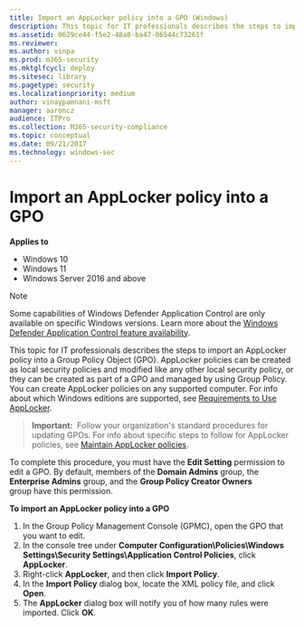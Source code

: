 ```yaml
---
title: Import an AppLocker policy into a GPO (Windows)
description: This topic for IT professionals describes the steps to import an AppLocker policy into a Group Policy Object (GPO).
ms.assetid: 0629ce44-f5e2-48a8-ba47-06544c73261f
ms.reviewer: 
ms.author: vinpa
ms.prod: m365-security
ms.mktglfcycl: deploy
ms.sitesec: library
ms.pagetype: security
ms.localizationpriority: medium
author: vinaypamnani-msft
manager: aaroncz
audience: ITPro
ms.collection: M365-security-compliance
ms.topic: conceptual
ms.date: 09/21/2017
ms.technology: windows-sec
---
```


# Import an AppLocker policy into a GPO

**Applies to**

- Windows 10
- Windows 11
- Windows Server 2016 and above

>[!NOTE]
>Some capabilities of Windows Defender Application Control are only available on specific Windows versions. Learn more about the [Windows Defender Application Control feature availability](/windows/security/threat-protection/windows-defender-application-control/feature-availability).

This topic for IT professionals describes the steps to import an AppLocker policy into a Group Policy Object (GPO).
AppLocker policies can be created as local security policies and modified like any other local security policy, or they can be created as part of a GPO and managed by using Group Policy. You can create AppLocker policies on any supported computer. For info about which Windows editions are supported, see [Requirements to Use AppLocker](requirements-to-use-applocker.md).

>**Important:**  Follow your organization's standard procedures for updating GPOs. For info about specific steps to follow for AppLocker policies, see [Maintain AppLocker policies](maintain-applocker-policies.md).
 
To complete this procedure, you must have the **Edit Setting** permission to edit a GPO. By default, members of the **Domain Admins** group, the **Enterprise Admins** group, and the **Group Policy Creator Owners** group have this permission.

**To import an AppLocker policy into a GPO**

1.  In the Group Policy Management Console (GPMC), open the GPO that you want to edit.
2.  In the console tree under **Computer Configuration\\Policies\\Windows Settings\\Security Settings\\Application Control Policies**, click **AppLocker**.
3.  Right-click **AppLocker**, and then click **Import Policy**.
4.  In the **Import Policy** dialog box, locate the XML policy file, and click **Open**.
5.  The **AppLocker** dialog box will notify you of how many rules were imported. Click **OK**.

